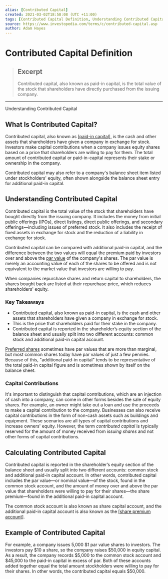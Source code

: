 ```yaml
---
alias: [Contributed Capital]
created: 2021-03-02T18:58:08 (UTC +11:00)
tags: [Contributed Capital Definition, Understanding Contributed Capital]
source: https://www.investopedia.com/terms/c/contributed-capital.asp
author: Adam Hayes
---
```


# Contributed Capital Definition

> ## Excerpt
> Contributed capital, also known as paid-in capital, is the total value of the stock that shareholders have directly purchased from the issuing company.

---

Understanding Contributed Capital
## What Is Contributed Capital?

Contributed capital, also known as [[paid-in capital]](https://www.investopedia.com/terms/p/paidincapital.asp), is the cash and other assets that shareholders have given a company in exchange for stock. Investors make capital contributions when a company issues equity shares based on a price that shareholders are willing to pay for them. The total amount of contributed capital or paid-in-capital represents their stake or ownership in the company.

Contributed capital may also refer to a company's balance sheet item listed under stockholders' equity, often shown alongside the balance sheet entry for additional paid-in capital.

## Understanding Contributed Capital

Contributed capital is the total value of the stock that shareholders have bought directly from the issuing company. It includes the money from initial public offerings (IPOs), direct listings, direct public offerings, and secondary offerings—including issues of preferred stock. It also includes the receipt of fixed assets in exchange for stock and the reduction of a liability in exchange for stock.

Contributed capital can be compared with additional paid-in capital, and the difference between the two values will equal the premium paid by investors over and above the [par value](https://www.investopedia.com/terms/p/parvalue.asp) of the company's shares. The par value is merely an accounting value of each of the shares to be offered and is not equivalent to the market value that investors are willing to pay.

When companies repurchase shares and return capital to shareholders, the shares bought back are listed at their repurchase price, which reduces shareholders' equity.

### Key Takeaways

-   Contributed capital, also known as paid-in capital, is the cash and other assets that shareholders have given a company in exchange for stock.
-   This is the price that shareholders paid for their stake in the company.
-   Contributed capital is reported in the shareholder’s equity section of the balance sheet and usually split into two different accounts: common stock and additional paid-in capital account.

[Preferred shares](https://www.investopedia.com/video/play/preference-shares/) sometimes have par values that are more than marginal, but most common shares today have par values of just a few pennies. Because of this, "additional paid-in capital" tends to be representative of the total paid-in capital figure and is sometimes shown by itself on the balance sheet.

### Capital Contributions

It's important to distinguish that capital contributions, which are an injection of cash into a company, can come in other forms besides the sale of equity shares. For example, an owner might take out a loan and use the proceeds to make a capital contribution to the company. Businesses can also receive capital contributions in the form of non-cash assets such as buildings and equipment. These scenarios are all types of capital contributions and increase owners' equity. However, the term _contributed capital_ is typically reserved for the amount of money received from _issuing shares_ and not other forms of capital contributions.

## Calculating Contributed Capital

Contributed capital is reported in the shareholder’s equity section of the balance sheet and usually split into two different accounts: common stock and additional paid-in capital account. In other words, contributed capital includes the par value—or nominal value—of the stock, found in the common stock account, and the amount of money over and above the par value that shareholders were willing to pay for their shares—the share premium—found in the additional paid-in capital account.

The common stock account is also known as share capital account, and the additional paid-in capital account is also known as the [[share premium account]](https://www.investopedia.com/terms/s/sharepremiumaccount.asp).

## Example of Contributed Capital

For example, a company issues 5,000 $1 par value shares to investors. The investors pay $10 a share, so the company raises $50,000 in equity capital. As a result, the company records $5,000 to the common stock account and $45,000 to the paid-in capital in excess of par. Both of these accounts added together equal the total amount stockholders were willing to pay for their shares. In other words, the contributed capital equals $50,000.
